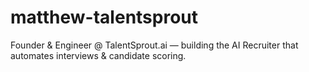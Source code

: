 # matthew-talentsprout
Founder &amp; Engineer @ TalentSprout.ai — building the AI Recruiter that automates interviews &amp; candidate scoring.
